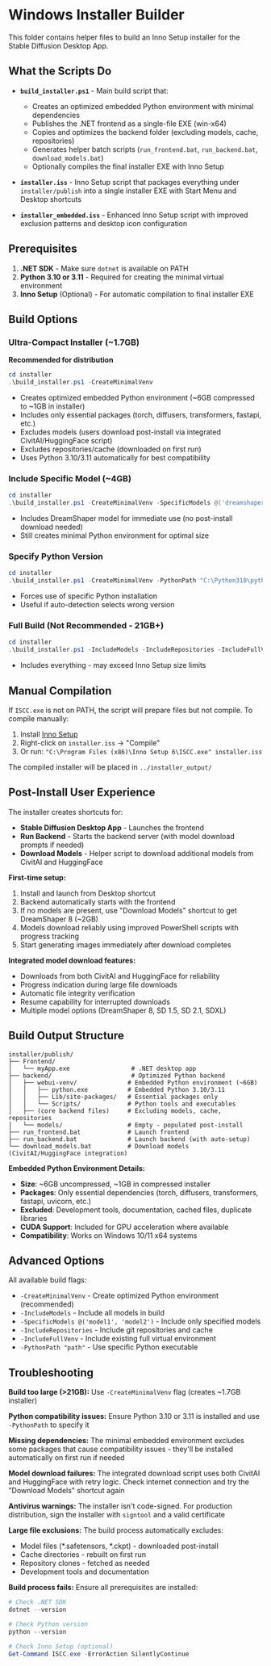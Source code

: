 # Windows Installer Builder

This folder contains helper files to build an Inno Setup installer for the Stable Diffusion Desktop App.

## What the Scripts Do

- **`build_installer.ps1`** - Main build script that:
  - Creates an optimized embedded Python environment with minimal dependencies
  - Publishes the .NET frontend as a single-file EXE (win-x64)
  - Copies and optimizes the backend folder (excluding models, cache, repositories)
  - Generates helper batch scripts (`run_frontend.bat`, `run_backend.bat`, `download_models.bat`)
  - Optionally compiles the final installer EXE with Inno Setup

- **`installer.iss`** - Inno Setup script that packages everything under `installer/publish` into a single installer EXE with Start Menu and Desktop shortcuts

- **`installer_embedded.iss`** - Enhanced Inno Setup script with improved exclusion patterns and desktop icon configuration

## Prerequisites

1. **.NET SDK** - Make sure `dotnet` is available on PATH
2. **Python 3.10 or 3.11** - Required for creating the minimal virtual environment  
3. **Inno Setup** (Optional) - For automatic compilation to final installer EXE

## Build Options

### Ultra-Compact Installer (~1.7GB)
**Recommended for distribution**
```powershell
cd installer
.\build_installer.ps1 -CreateMinimalVenv
```
- Creates optimized embedded Python environment (~6GB compressed to ~1GB in installer)
- Includes only essential packages (torch, diffusers, transformers, fastapi, etc.)
- Excludes models (users download post-install via integrated CivitAI/HuggingFace script) 
- Excludes repositories/cache (downloaded on first run)
- Uses Python 3.10/3.11 automatically for best compatibility

### Include Specific Model (~4GB)
```powershell
cd installer  
.\build_installer.ps1 -CreateMinimalVenv -SpecificModels @('dreamshaper')
```
- Includes DreamShaper model for immediate use (no post-install download needed)
- Still creates minimal Python environment for optimal size

### Specify Python Version
```powershell
cd installer
.\build_installer.ps1 -CreateMinimalVenv -PythonPath "C:\Python310\python.exe"
```
- Forces use of specific Python installation
- Useful if auto-detection selects wrong version

### Full Build (Not Recommended - 21GB+)
```powershell  
cd installer
.\build_installer.ps1 -IncludeModels -IncludeRepositories -IncludeFullVenv
```
- Includes everything - may exceed Inno Setup size limits

## Manual Compilation

If `ISCC.exe` is not on PATH, the script will prepare files but not compile. To compile manually:

1. Install [Inno Setup](https://jrsoftware.org/isdl.php)
2. Right-click on `installer.iss` → "Compile"
3. Or run: `"C:\Program Files (x86)\Inno Setup 6\ISCC.exe" installer.iss`

The compiled installer will be placed in `../installer_output/`

## Post-Install User Experience  

The installer creates shortcuts for:
- **Stable Diffusion Desktop App** - Launches the frontend
- **Run Backend** - Starts the backend server (with model download prompts if needed)
- **Download Models** - Helper script to download additional models from CivitAI and HuggingFace

**First-time setup:**
1. Install and launch from Desktop shortcut
2. Backend automatically starts with the frontend
3. If no models are present, use "Download Models" shortcut to get DreamShaper 8 (~2GB)
4. Models download reliably using improved PowerShell scripts with progress tracking
5. Start generating images immediately after download completes

**Integrated model download features:**
- Downloads from both CivitAI and HuggingFace for reliability
- Progress indication during large file downloads
- Automatic file integrity verification  
- Resume capability for interrupted downloads
- Multiple model options (DreamShaper 8, SD 1.5, SD 2.1, SDXL)

## Build Output Structure

```
installer/publish/
├── Frontend/
│   └── myApp.exe                 # .NET desktop app  
├── backend/                      # Optimized Python backend
│   ├── webui-venv/              # Embedded Python environment (~6GB)
│   │   ├── python.exe           # Embedded Python 3.10/3.11
│   │   ├── Lib/site-packages/   # Essential packages only
│   │   └── Scripts/             # Python tools and executables
│   ├── (core backend files)     # Excluding models, cache, repositories  
│   └── models/                  # Empty - populated post-install
├── run_frontend.bat             # Launch frontend
├── run_backend.bat              # Launch backend (with auto-setup)
└── download_models.bat          # Download models (CivitAI/HuggingFace integration)
```

**Embedded Python Environment Details:**
- **Size**: ~6GB uncompressed, ~1GB in compressed installer
- **Packages**: Only essential dependencies (torch, diffusers, transformers, fastapi, uvicorn, etc.)
- **Excluded**: Development tools, documentation, cached files, duplicate libraries
- **CUDA Support**: Included for GPU acceleration where available
- **Compatibility**: Works on Windows 10/11 x64 systems

## Advanced Options

All available build flags:
- `-CreateMinimalVenv` - Create optimized Python environment (recommended)
- `-IncludeModels` - Include all models in build
- `-SpecificModels @('model1', 'model2')` - Include only specified models
- `-IncludeRepositories` - Include git repositories and cache
- `-IncludeFullVenv` - Include existing full virtual environment  
- `-PythonPath "path"` - Use specific Python executable

## Troubleshooting

**Build too large (>21GB):** Use `-CreateMinimalVenv` flag (creates ~1.7GB installer)

**Python compatibility issues:** Ensure Python 3.10 or 3.11 is installed and use `-PythonPath` to specify it

**Missing dependencies:** The minimal embedded environment excludes some packages that cause compatibility issues - they'll be installed automatically on first run if needed

**Model download failures:** The integrated download script uses both CivitAI and HuggingFace with retry logic. Check internet connection and try the "Download Models" shortcut again

**Antivirus warnings:** The installer isn't code-signed. For production distribution, sign the installer with `signtool` and a valid certificate

**Large file exclusions:** The build process automatically excludes:
- Model files (*.safetensors, *.ckpt) - downloaded post-install
- Cache directories - rebuilt on first run  
- Repository clones - fetched as needed
- Development tools and documentation

**Build process fails:** Ensure all prerequisites are installed:
```powershell
# Check .NET SDK
dotnet --version

# Check Python version  
python --version

# Check Inno Setup (optional)
Get-Command ISCC.exe -ErrorAction SilentlyContinue
```
